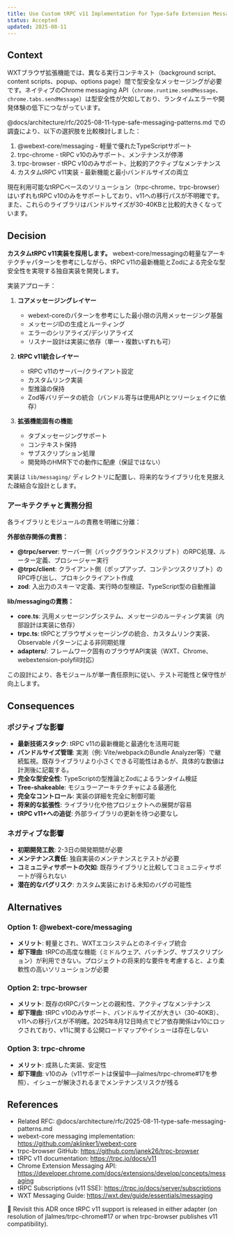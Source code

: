 ```yaml
---
title: Use Custom tRPC v11 Implementation for Type-Safe Extension Messaging
status: Accepted
updated: 2025-08-11
---
```


## Context

WXTブラウザ拡張機能では、異なる実行コンテキスト（background script、content scripts、popup、options page）間で型安全なメッセージングが必要です。ネイティブのChrome messaging API（`chrome.runtime.sendMessage`、`chrome.tabs.sendMessage`）は型安全性が欠如しており、ランタイムエラーや開発体験の低下につながっています。

@docs/architecture/rfc/2025-08-11-type-safe-messaging-patterns.md での調査により、以下の選択肢を比較検討しました：

1. @webext-core/messaging - 軽量で優れたTypeScriptサポート
2. trpc-chrome - tRPC v10のみサポート、メンテナンスが停滞
3. trpc-browser - tRPC v10のみサポート、比較的アクティブなメンテナンス
4. カスタムtRPC v11実装 - 最新機能と最小バンドルサイズの両立

現在利用可能なtRPCベースのソリューション（trpc-chrome、trpc-browser）はいずれもtRPC v10のみをサポートしており、v11への移行パスが不明確です。また、これらのライブラリはバンドルサイズが30-40KBと比較的大きくなっています。

## Decision

**カスタムtRPC v11実装を採用します。** webext-core/messagingの軽量なアーキテクチャパターンを参考にしながら、tRPC v11の最新機能とZodによる完全な型安全性を実現する独自実装を開発します。

実装アプローチ：

1. **コアメッセージングレイヤー**
   - webext-coreのパターンを参考にした最小限の汎用メッセージング基盤
   - メッセージIDの生成とルーティング
   - エラーのシリアライズ/デシリアライズ
   - リスナー設計は実装に依存（単一・複数いずれも可）

2. **tRPC v11統合レイヤー**
   - tRPC v11のサーバー/クライアント設定
   - カスタムリンク実装
   - 型推論の保持
   - Zod等バリデータの統合（バンドル寄与は使用APIとツリーシェイクに依存）

3. **拡張機能固有の機能**
   - タブメッセージングサポート
   - コンテキスト保持
   - サブスクリプション処理
   - 開発時のHMR下での動作に配慮（保証ではない）

実装は `lib/messaging/` ディレクトリに配置し、将来的なライブラリ化を見据えた疎結合な設計とします。

### アーキテクチャと責務分担

各ライブラリとモジュールの責務を明確に分離：

**外部依存関係の責務：**

- **@trpc/server**: サーバー側（バックグラウンドスクリプト）のRPC処理、ルーター定義、プロシージャー実行
- **@trpc/client**: クライアント側（ポップアップ、コンテンツスクリプト）のRPC呼び出し、プロキシクライアント作成
- **zod**: 入出力のスキーマ定義、実行時の型検証、TypeScript型の自動推論

**lib/messagingの責務：**

- **core.ts**: 汎用メッセージングシステム、メッセージのルーティング実装（内部設計は実装に依存）
- **trpc.ts**: tRPCとブラウザメッセージングの統合、カスタムリンク実装、Observable パターンによる非同期処理
- **adapters/**: フレームワーク固有のブラウザAPI実装（WXT、Chrome、webextension-polyfill対応）

この設計により、各モジュールが単一責任原則に従い、テスト可能性と保守性が向上します。

## Consequences

### ポジティブな影響

- **最新技術スタック**: tRPC v11の最新機能と最適化を活用可能
- **バンドルサイズ管理**: 実測（例: Vite/webpackのBundle Analyzer等）で継続監視。既存ライブラリより小さくできる可能性はあるが、具体的な数値は計測後に記載する。
- **完全な型安全性**: TypeScriptの型推論とZodによるランタイム検証
- **Tree-shakeable**: モジュラーアーキテクチャによる最適化
- **完全なコントロール**: 実装の詳細を完全に制御可能
- **将来的な拡張性**: ライブラリ化や他プロジェクトへの展開が容易
- **tRPC v11+への追従**: 外部ライブラリの更新を待つ必要なし

### ネガティブな影響

- **初期開発工数**: 2-3日の開発期間が必要
- **メンテナンス責任**: 独自実装のメンテナンスとテストが必要
- **コミュニティサポートの欠如**: 既存ライブラリと比較してコミュニティサポートが得られない
- **潜在的なバグリスク**: カスタム実装における未知のバグの可能性

## Alternatives

### Option 1: @webext-core/messaging

- **メリット**: 軽量とされ、WXTエコシステムとのネイティブ統合
- **却下理由**: tRPCの高度な機能（ミドルウェア、バッチング、サブスクリプション）が利用できない。プロジェクトの将来的な要件を考慮すると、より柔軟性の高いソリューションが必要

### Option 2: trpc-browser

- **メリット**: 既存のtRPCパターンとの親和性、アクティブなメンテナンス
- **却下理由**: tRPC v10のみサポート、バンドルサイズが大きい（30-40KB）、v11への移行パスが不明確。2025年8月12日時点でピア依存関係はv10にロックされており、v11に関する公開ロードマップやイシューは存在しない

### Option 3: trpc-chrome

- **メリット**: 成熟した実装、安定性
- **却下理由**: v10のみ（v11サポートは保留中—jlalmes/trpc-chrome#17を参照）、イシューが解決されるまでメンテナンスリスクが残る

## References

- Related RFC: @docs/architecture/rfc/2025-08-11-type-safe-messaging-patterns.md
- webext-core messaging implementation: https://github.com/aklinker1/webext-core
- trpc-browser GitHub: https://github.com/janek26/trpc-browser
- tRPC v11 documentation: https://trpc.io/docs/v11
- Chrome Extension Messaging API: https://developer.chrome.com/docs/extensions/develop/concepts/messaging
- tRPC Subscriptions (v11 SSE): https://trpc.io/docs/server/subscriptions
- WXT Messaging Guide: https://wxt.dev/guide/essentials/messaging

🔄 Revisit this ADR once tRPC v11 support is released in either adapter (on resolution of jlalmes/trpc-chrome#17 or when trpc-browser publishes v11 compatibility).
